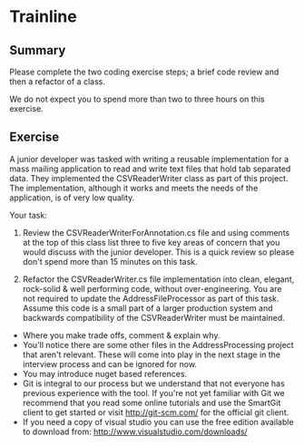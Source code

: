 # Trainline 

## Summary
Please complete the two coding exercise steps; a brief code review and then a
refactor of a class.

We do not expect you to spend more than two to three hours on this exercise.

## Exercise
A junior developer was tasked with writing a reusable implementation for a 
mass mailing application to read and write text files that hold tab separated 
data. They implemented the CSVReaderWriter class as part of this project.
The implementation, although it works and meets the needs of the application, 
is of very low quality.

Your task:
   1. Review the CSVReaderWriterForAnnotation.cs file and using comments at the
   top of this class list three to five key areas of concern that you would 
   discuss with the junior developer. This is a quick review so please don't
   spend more than 15 minutes on this task.

   2. Refactor the CSVReaderWriter.cs file implementation into clean, elegant, 
   rock-solid & well performing code, without over-engineering. You are not
   required to update the AddressFileProcessor as part of this task.
   Assume this code is a small part of a larger production system and 
   backwards compatibility of the CSVReaderWriter must be maintained.

  - Where you make trade offs, comment & explain why. 
  - You'll notice there are some other files in the AddressProcessing project
  that aren't relevant. These will come into play in the next stage in the 
  interview process and can be ignored for now.
  - You may introduce nuget based references.
  - Git is integral to our process but we understand that not everyone has
  previous experience with the tool. If you're not yet familiar with Git we
  recommend that you read some online tutorials and use the SmartGit client to
  get started or visit http://git-scm.com/ for the official git client.  
  - If you need a copy of visual studio you can use the free edition available
  to download from: http://www.visualstudio.com/downloads/